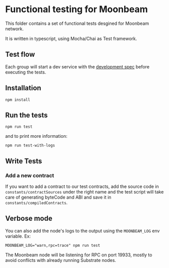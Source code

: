 # Functional testing for Moonbeam

This folder contains a set of functional tests desgined for Moonbeam network.

It is written in typescript, using Mocha/Chai as Test framework.

## Test flow

Each group will start a dev service with the
[development spec](../node/src/chain_spec.rs) before executing the tests.

## Installation

```
npm install
```

## Run the tests

```
npm run test
```

and to print more information:

```
npm run test-with-logs
```

## Write Tests

### Add a new contract

If you want to add a contract to our test contracts, add the source code
in `constants/contractSources` under the right name and the test script will take care of generating
byteCode and ABI and save it in `constants/compiledContracts`.

## Verbose mode

You can also add the node's logs to the output using the `MOONBEAM_LOG` env variable. Ex:

```
MOONBEAM_LOG="warn,rpc=trace" npm run test
```

The Moonbeam node will be listening for RPC on port 19933, mostly to avoid
conflicts with already running Substrate nodes.
